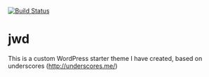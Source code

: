 [![Build Status](https://travis-ci.org/Automattic/_s.svg?branch=master)](https://travis-ci.org/Automattic/_s)

jwd
===

This is a custom WordPress starter theme I have created, based on underscores (http://underscores.me/)

